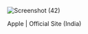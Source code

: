 ![Screenshot (42)](https://github.com/NimeshLathiya/Apple-Official-Site-India-/assets/142136394/a8630ffe-88be-4c9f-a2f8-be07f164ba33)

Apple | Official Site (India) 
